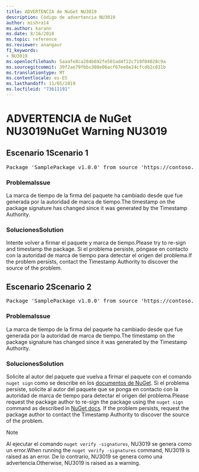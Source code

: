```yaml
---
title: ADVERTENCIA de NuGet NU3019
description: Código de advertencia NU3019
author: mishra14
ms.author: karann
ms.date: 8/16/2018
ms.topic: reference
ms.reviewer: anangaur
f1_keywords:
- NU3019
ms.openlocfilehash: 5aaafe8ca284b692fe501ad4f22c719f04028c9a
ms.sourcegitcommit: 39f2ae79fbbc308e06acf67ee8e24cfcdb2c831b
ms.translationtype: MT
ms.contentlocale: es-ES
ms.lasthandoff: 11/05/2019
ms.locfileid: "73611191"
---
```

# <a name="nuget-warning-nu3019"></a><span data-ttu-id="ba458-103">ADVERTENCIA de NuGet NU3019</span><span class="sxs-lookup"><span data-stu-id="ba458-103">NuGet Warning NU3019</span></span>

## <a name="scenario-1"></a><span data-ttu-id="ba458-104">Escenario 1</span><span class="sxs-lookup"><span data-stu-id="ba458-104">Scenario 1</span></span>

<pre>Package 'SamplePackage v1.0.0' from source 'https://contoso.com/index.json': The timestamp integrity check failed.</pre>

### <a name="issue"></a><span data-ttu-id="ba458-105">Problema</span><span class="sxs-lookup"><span data-stu-id="ba458-105">Issue</span></span>

<span data-ttu-id="ba458-106">La marca de tiempo de la firma del paquete ha cambiado desde que fue generada por la autoridad de marca de tiempo.</span><span class="sxs-lookup"><span data-stu-id="ba458-106">The timestamp on the package signature has changed since it was generated by the Timestamp Authority.</span></span>


### <a name="solution"></a><span data-ttu-id="ba458-107">Soluciones</span><span class="sxs-lookup"><span data-stu-id="ba458-107">Solution</span></span>

<span data-ttu-id="ba458-108">Intente volver a firmar el paquete y marca de tiempo.</span><span class="sxs-lookup"><span data-stu-id="ba458-108">Please try to re-sign and timestamp the package.</span></span> <span data-ttu-id="ba458-109">Si el problema persiste, póngase en contacto con la autoridad de marca de tiempo para detectar el origen del problema.</span><span class="sxs-lookup"><span data-stu-id="ba458-109">If the problem persists, contact the Timestamp Authority to discover the source of the problem.</span></span>



## <a name="scenario-2"></a><span data-ttu-id="ba458-110">Escenario 2</span><span class="sxs-lookup"><span data-stu-id="ba458-110">Scenario 2</span></span>

<pre>Package 'SamplePackage v1.0.0' from source 'https://contoso.com/index.json': The primary signature's timestamp integrity check failed.</pre>

### <a name="issue"></a><span data-ttu-id="ba458-111">Problema</span><span class="sxs-lookup"><span data-stu-id="ba458-111">Issue</span></span>

<span data-ttu-id="ba458-112">La marca de tiempo de la firma del paquete ha cambiado desde que fue generada por la autoridad de marca de tiempo.</span><span class="sxs-lookup"><span data-stu-id="ba458-112">The timestamp on the package signature has changed since it was generated by the Timestamp Authority.</span></span>


### <a name="solution"></a><span data-ttu-id="ba458-113">Soluciones</span><span class="sxs-lookup"><span data-stu-id="ba458-113">Solution</span></span>

<span data-ttu-id="ba458-114">Solicite al autor del paquete que vuelva a firmar el paquete con el comando `nuget sign` como se describe en los [documentos de NuGet](https://docs.microsoft.com/nuget/create-packages/sign-a-package). Si el problema persiste, solicite al autor del paquete que se ponga en contacto con la autoridad de marca de tiempo para detectar el origen del problema.</span><span class="sxs-lookup"><span data-stu-id="ba458-114">Please request the package author to re-sign the package using the `nuget sign` command as described in [NuGet docs](https://docs.microsoft.com/nuget/create-packages/sign-a-package). If the problem persists, request the package author to contact the Timestamp Authority to discover the source of the problem.</span></span>


> [!Note]
> <span data-ttu-id="ba458-115">Al ejecutar el comando `nuget verify -signatures`, NU3019 se genera como un error.</span><span class="sxs-lookup"><span data-stu-id="ba458-115">When running the `nuget verify -signatures` command, NU3019 is raised as an error.</span></span> <span data-ttu-id="ba458-116">De lo contrario, NU3019 se genera como una advertencia.</span><span class="sxs-lookup"><span data-stu-id="ba458-116">Otherwise, NU3019 is raised as a warning.</span></span>

